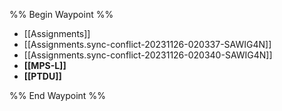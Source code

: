 %% Begin Waypoint %%
- [[Assignments]]
- [[Assignments.sync-conflict-20231126-020337-SAWIG4N]]
- [[Assignments.sync-conflict-20231126-020340-SAWIG4N]]
- **[[MPS-L]]**
- **[[PTDU]]**

%% End Waypoint %%
